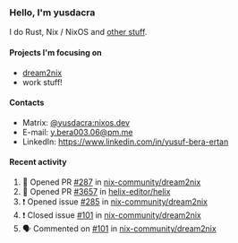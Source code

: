 ### Hello, I'm yusdacra

I do Rust, Nix / NixOS and [other stuff](https://gaze.systems/).

#### Projects I'm focusing on

- [dream2nix](https://github.com/nix-community/dream2nix)
- work stuff!

#### Contacts

- Matrix: [@yusdacra:nixos.dev](https://matrix.to/#/@yusdacra:nixos.dev)
- E-mail: y.bera003.06@pm.me
- LinkedIn: https://www.linkedin.com/in/yusuf-bera-ertan

#### Recent activity

<!--START_SECTION:activity-->
1. 💪 Opened PR [#287](https://github.com/nix-community/dream2nix/pull/287) in [nix-community/dream2nix](https://github.com/nix-community/dream2nix)
2. 💪 Opened PR [#3657](https://github.com/helix-editor/helix/pull/3657) in [helix-editor/helix](https://github.com/helix-editor/helix)
3. ❗️ Opened issue [#285](https://github.com/nix-community/dream2nix/issues/285) in [nix-community/dream2nix](https://github.com/nix-community/dream2nix)
4. ❗️ Closed issue [#101](https://github.com/nix-community/dream2nix/issues/101) in [nix-community/dream2nix](https://github.com/nix-community/dream2nix)
5. 🗣 Commented on [#101](https://github.com/nix-community/dream2nix/issues/101) in [nix-community/dream2nix](https://github.com/nix-community/dream2nix)
<!--END_SECTION:activity-->
